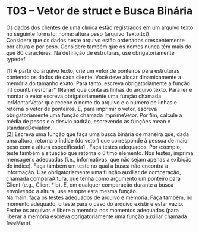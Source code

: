 # T03 – Vetor de struct e Busca Binária
Os dados dos clientes de uma clínica estão registrados em um arquivo texto no seguinte formato: nome:
altura peso (arquivo Texto.txt)  
Considere que os dados neste arquivo estão ordenados crescentemente por altura e por peso. Considere também 
que os nomes nunca têm mais do que 80 caracteres. Na definição de estruturas, use obrigatoriamente typedef.  

[1] A partir do arquivo texto, crie um vetor de ponteiros para estruturas contendo os dados de cada cliente. Você deve alocar dinamicamente a memória do tamanho exato. Para tanto, escreva 
obrigatoriamente a função int countLines(char* fName) que conta as linhas do arquivo texto. Para ler e montar o 
vetor escreva obrigatoriamente uma função chamada lerMontarVetor que recebe o nome do arquivo e o número de 
linhas e retorna o vetor de ponteiros. E, para imprimir o vetor, escreva obrigatoriamente uma função chamada 
imprimeVetor. Por fim, calcule a média de pesos e o desvio padrão, escrevendo as funções mean
e standardDeviation.  
[2] Escreva uma função que faça uma busca binária de maneira que, dada uma altura, retorna o índice (do vetor) 
que corresponde à pessoa de maior peso com a altura especificada1
. Faça testes adequados. Por exemplo, teste também a situação que 
retorna o último elemento. Nos testes, imprima 
mensagens adequadas (i.e., informativas, que não sejam apenas a exibição do índice). Faça também um teste no 
qual a busca não encontra a informação. Use obrigatoriamente uma função auxiliar de comparação, chamada 
comparaAltura, que tenha como argumento um ponteiro para Client (e.g., Client * b). E, em qualquer comparação 
durante a busca envolvendo a altura, use sempre esta mesma função.  
Na main, faça os testes adequados de arquivo e memória. Faça também, no momento adequado, o teste para o 
caso do arquivo existir e estar vazio. Feche os arquivos e libere a memória nos momentos adequados (para liberar 
a memória escreva obrigatoriamente uma função auxiliar chamada freeMem).
